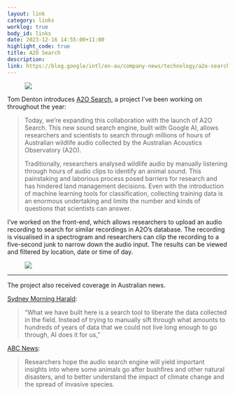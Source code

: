 ```yaml
---
layout: link
category: links
worklog: true
body_id: links
date: 2023-12-16 14:55:00+11:00
highlight_code: true
title: A2O Search
description: 
link: https://blog.google/intl/en-au/company-news/technology/a2o-search/
---
```


<figure>
  <img src="/img/blog/a2o-search.webp">
</figure>

Tom Denton introduces [A2O Search](https://search.acousticobservatory.org), a project I’ve been working on throughout the year:

> Today, we’re expanding this collaboration with the launch of A2O Search. This new sound search engine, built with Google AI, allows researchers and scientists to search through millions of hours of Australian wildlife audio collected by the Australian Acoustics Observatory (A2O).
> 
> Traditionally, researchers analysed wildlife audio by manually listening through hours of audio clips to identify an animal sound. This painstaking and laborious process posed barriers for research and has hindered land management decisions. Even with the introduction of machine learning tools for classification, collecting training data is an enormous undertaking and limits the number and kinds of questions that scientists can answer.

I’ve worked on the front-end, which allows researchers to upload an audio recording to search for similar recordings in A2O’s database. The recording is visualised in a spectrogram and researchers can clip the recording to a five-second junk to narrow down the audio input. The results can be viewed and filtered by location, date or time of day. 

<figure>
  <img src="/img/blog/a2o-results.webp">
</figure>

---

The project also received coverage in Australian news.

[Sydney Morning Harald](https://www.smh.com.au/technology/google-for-wildlife-sounds-huge-boost-for-conservation-research-20231127-p5en31.html):

> “What we have built here is a search tool to liberate the data collected in the field. Instead of trying to manually sift through what amounts to hundreds of years of data that we could not live long enough to go through, AI does it for us,” 

[ABC News](https://www.abc.net.au/news/2023-11-29/qut-google-australia-a2o-search-audio-search-engine-wildlife/103158632):

> Researchers hope the audio search engine will yield important insights into where some animals go after bushfires and other natural disasters, and to better understand the impact of climate change and the spread of invasive species.
